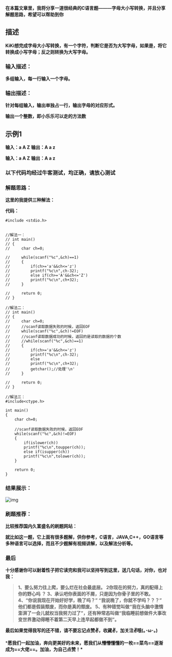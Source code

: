 **在本篇文章里，我将分享一道很经典的C语言题———字母大小写转换，并且分享解题思路，希望可以帮助到你**   

## **描述**

**KiKi想完成字母大小写转换，有一个字符，判断它是否为大写字母，如果是，将它转换成小写字母；反之则转换为大写字母。**

### **输入描述：**

**多组输入，每一行输入一个字母。**

### **输出描述：**

**针对每组输入，输出单独占一行，输出字母的对应形式。**

**输出一个整数，即小乐乐可以走的方法数**

## **示例1**

**输入：a A Z** **输出：A a z**

**输入：a A Z** **输出：A a z**

### **以下代码均经过牛客测试，均正确，请放心测试**   

### **解题思路：**

**这里的我提供三种解法：**

**代码：**

```
#include <stdio.h>


//解法一：
// int main() 
// {
//     char ch=0;

//     while(scanf("%c",&ch)==1)
//     {
//         if(ch>='a'&&ch<='z')
//         printf("%c\n",ch-32);
//         else if(ch>='A'&&ch<='Z')
//         printf("%c\n",ch+32);
//     }

//     return 0;
// }

//解法二：
// int main() 
// {
//     char ch=0;
//     //scanf读取数据失败的时候，返回EOF
//     while(scanf("%c",&ch)!=EOF)
//     //scanf读取数据成功的时候，返回的是读取的数据的个数
//     //while(scanf("%c",&ch)==1)
//     {
//         if(ch>='a'&&ch<='z')
//         printf("%c\n",ch-32);
//         else 
//         printf("%c\n",ch+32);
//         getchar();//处理'\n'
//     }

//     return 0;
// }

//解法三：
#include<ctype.h>

int main() 
{
    char ch=0;

    //scanf读取数据失败的时候，返回EOF
    while(scanf("%c",&ch)!=EOF)
    {
        if(islower(ch))
        printf("%c\n",toupper(ch));
        else if(isupper(ch))
        printf("%c\n",tolower(ch));
    }

    return 0;
}
```

### **结果展示：**

![img](https://picx.zhimg.com/80/v2-a8795b437b7bc937721928155e95768d_720w.png?source=d16d100b)





### **刷题推荐：**

**比较推荐国内久富盛名的刷题网站：**

**就比如这一题，它上面有很多题解，供你参考，C语言，JAVA,C++，GO语言等多种语言可以选择，而且不少题解有视频讲解，以及解法分析等。**

### **最后**

**十分感谢你可以耐着性子把它读完和我可以坚持写到这里，送几句话，对你，也对我：**

> **1、要么努力往上爬，要么烂在社会最底层。 2你现在的努力，真的配得上你的野心吗 ？ 3、承认吧你表面的不屑，只是因为你骨子里的不敢。 4、“你说我现在开始好好学，晚了吗？” “我说晚了，你就不学吗？？？” 他们都是假装颓废，而你是真的颓废。 5、有种错觉叫做“我在头脑中激情澎湃了一会儿就权当我努力过了”，还有种常态叫做“我临睡前想做件大事改变世界激动得睡不着第二天早上连早起都做不到”。**

**最后如果觉得我写的还不错，请不要忘记点赞✌，收藏✌，加关注✌哦(｡･ω･｡)**

***愿我们一起加油，奔向更美好的未来，愿我们从懵懵懂懂的一枚==菜鸟==逐渐成为==大佬==。加油，为自己点赞！\***